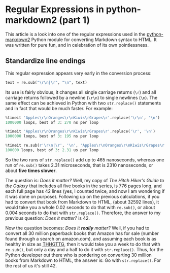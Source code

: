 <!-- -
Title: Regular expressions in python-markdown2 (part 1)
Description: Study of the regular expressions used in python-markdown2 library
First Published: 2015-11-07
- -->

Regular Expressions in python-markdown2 (part 1)
================================================

This article is a look into one of the regular expressions used in the 
[python-markdown2][python-markdown2] Python module for converting Markdown 
syntax to HTML. It was written for pure fun, and in celebration of its own 
pointlessness.

Standardize line endings
------------------------

This regular expression appears very early in the conversion process:

```python
text = re.sub("\r\n|\r", "\n", text)
```

Its use is fairly obvious, it changes all single carriage returns (`\r`) and 
all carriage returns followed by a newline (`\r\n`) to single newlines (`\n`).
The same effect can be achieved in Python with two `str.replace()` statements 
and in fact that would be much faster. For example:

```python
%timeit 'Apples\r\nOranges\r\nKiwis\rGrapes\r'.replace('\r\n', '\n')
1000000 loops, best of 3: 270 ns per loop

%timeit 'Apples\r\nOranges\r\nKiwis\rGrapes\r'.replace('\r', '\n')
1000000 loops, best of 3: 195 ns per loop

%timeit re.sub(r'\r\n|\r', '\n', 'Apples\r\nOranges\r\nKiwis\rGrapes\r')
100000 loops, best of 3: 2.31 us per loop
```

So the two runs of `str.replace()` add up to 465 nanoseconds, whereas one run 
of `re.sub()` takes 2.31 microseconds, that is 2310 nanoseconds, or about 
**five times slower**. 

The question is: *Does it matter?* Well, my copy of 
*The Hitch Hiker's Guide to the Galaxy* that includes all five books in the 
series, is 776 pages long, and each full page has 42 lines (yes, I counted 
twice, and now I am wondering if it was done on purpose). Following up on the 
previous calculations, if you had to convert that book from Markdown to HTML, 
(about 32592 lines), it would take you a whole 0.02 seconds to do that with 
`re.sub()`, or about 0.004 seconds to do that with `str.replace()`. 
Therefore, the answer to my previous question: *Does it matter?* is 42.

Now the question becomes: *Does it **really** matter?* Well, if you had to 
convert all 30 million paperback books that Amazon has for sale (number found 
through a search on amazon.com), and assuming each book is as healthy in size 
as <abbr title="The Hitch Hicker's Guide To The Galaxy">THHGTTG</abbr>, then it 
would take you a week to do that with `re.sub()`, but only a day and a 
half to do it with `str.replace()`. Thus, for the Python developer out there 
who is pondering on converting 30 million books from Markdown to HTML, the 
answer is: Go with `str.replace()`. For the rest of us it's still 42.

<!-- Links -->
[python-markdown2]: https://github.com/trentm/python-markdown2 "python-markdown2 on Github"
